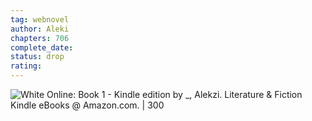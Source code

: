 ```yaml
---
tag: webnovel 
author: Aleki
chapters: 706
complete_date: 
status: drop
rating: 
---
```

![White Online: Book 1 - Kindle edition by _, Alekzi. Literature & Fiction  Kindle eBooks @ Amazon.com. | 300](https://m.media-amazon.com/images/I/51pVjm7eISL.jpg)